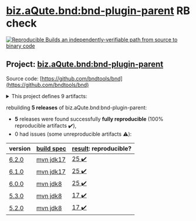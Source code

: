 [biz.aQute.bnd:bnd-plugin-parent](https://search.maven.org/artifact/biz.aQute.bnd/bnd-plugin-parent/) RB check
=======

[![Reproducible Builds](https://reproducible-builds.org/images/logos/rb.svg) an independently-verifiable path from source to binary code](https://reproducible-builds.org/)

## Project: [biz.aQute.bnd:bnd-plugin-parent](https://search.maven.org/artifact/biz.aQute.bnd/bnd-plugin-parent/)

Source code: [https://github.com/bndtools/bnd](https://github.com/bndtools/bnd)

<details><summary>This project defines 9 artifacts:</summary>

* [biz.aQute.bnd:bnd-baseline-maven-plugin](https://search.maven.org/artifact/biz.aQute.bnd/bnd-baseline-maven-plugin/)
* [biz.aQute.bnd:bnd-export-maven-plugin](https://search.maven.org/artifact/biz.aQute.bnd/bnd-export-maven-plugin/)
* [biz.aQute.bnd:bnd-indexer-maven-plugin](https://search.maven.org/artifact/biz.aQute.bnd/bnd-indexer-maven-plugin/)
* [biz.aQute.bnd:bnd-maven-plugin](https://search.maven.org/artifact/biz.aQute.bnd/bnd-maven-plugin/)
* [biz.aQute.bnd:bnd-plugin-parent](https://search.maven.org/artifact/biz.aQute.bnd/bnd-plugin-parent/)
* [biz.aQute.bnd:bnd-reporter-maven-plugin](https://search.maven.org/artifact/biz.aQute.bnd/bnd-reporter-maven-plugin/)
* [biz.aQute.bnd:bnd-resolver-maven-plugin](https://search.maven.org/artifact/biz.aQute.bnd/bnd-resolver-maven-plugin/)
* [biz.aQute.bnd:bnd-run-maven-plugin](https://search.maven.org/artifact/biz.aQute.bnd/bnd-run-maven-plugin/)
* [biz.aQute.bnd:bnd-testing-maven-plugin](https://search.maven.org/artifact/biz.aQute.bnd/bnd-testing-maven-plugin/)
</details>

rebuilding **5 releases** of biz.aQute.bnd:bnd-plugin-parent:
- **5** releases were found successfully **fully reproducible** (100% reproducible artifacts :heavy_check_mark:),
- 0 had issues (some unreproducible artifacts :warning:):

| version | [build spec](BUILDSPEC.md) | [result](https://reproducible-builds.org/docs/jvm/): reproducible? |
| -- | --------- | ------ |
| [6.2.0](https://search.maven.org/artifact/biz.aQute.bnd/bnd-plugin-parent/6.2.0/pom) | [mvn jdk17](bnd-plugins-6.2.0.buildspec) | [25 :heavy_check_mark: ](bnd-reporter-maven-plugin-6.2.0.buildcompare) |
| [6.1.0](https://search.maven.org/artifact/biz.aQute.bnd/bnd-plugin-parent/6.1.0/pom) | [mvn jdk17](bnd-plugins-6.1.0.buildspec) | [25 :heavy_check_mark: ](bnd-reporter-maven-plugin-6.1.0.buildcompare) |
| [6.0.0](https://search.maven.org/artifact/biz.aQute.bnd/bnd-plugin-parent/6.0.0/pom) | [mvn jdk8](bnd-plugins-6.0.0.buildspec) | [25 :heavy_check_mark: ](bnd-reporter-maven-plugin-6.0.0.buildcompare) |
| [5.3.0](https://search.maven.org/artifact/biz.aQute.bnd/bnd-plugin-parent/5.3.0/pom) | [mvn jdk8](bnd-plugins-5.3.0.buildspec) | [17 :heavy_check_mark: ](bnd-reporter-maven-plugin-5.3.0.buildcompare) |
| [5.2.0](https://search.maven.org/artifact/biz.aQute.bnd/bnd-plugin-parent/5.2.0/pom) | [mvn jdk8](bnd-plugins-5.2.0.buildspec) | [17 :heavy_check_mark: ](bnd-reporter-maven-plugin-5.2.0.buildcompare) |

